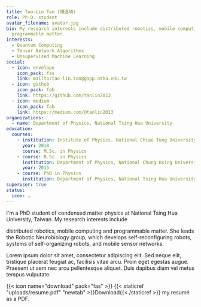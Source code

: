 ```yaml
---
title: Tao-Lin Tan (譚道璘)
role: Ph.D. student
avatar_filename: avatar.jpg
bio: My research interests include distributed robotics, mobile computing and
  programmable matter.
interests:
  - Quantum Computing
  - Tensor Network Algorithms
  - Unsupervised Machine Learning
social:
  - icon: envelope
    icon_pack: fas
    link: mailto:tao-lin.tan@gapp.nthu.edu.tw
  - icon: github
    icon_pack: fab
    link: https://github.com/tanlin2013
  - icon: medium
    icon_pack: fab
    link: https://medium.com/@tanlin2013
organizations:
  - name: Department of Physics, National Tsing Hua University
education:
  courses:
    - institution: Institute of Physics, National Chiao Tung University
      year: 2018
      course: M.Sc. in Physics
    - course: B.Sc. in Physics
      institution: Department of Physics, National Chung Hsing University
      year: 2015
    - course: PhD in Physics
      institution: Department of Physics, National Tsing Hua University
superuser: true
status:
  icon: ☕️
---
```

I'm a PhD student of condensed matter physics at National Tsing Hua University, Taiwan. My research interests include 

distributed robotics, mobile computing and programmable matter. She leads the Robotic Neurobiology group, which develops self-reconfiguring robots, systems of self-organizing robots, and mobile sensor networks.

Lorem ipsum dolor sit amet, consectetur adipiscing elit. Sed neque elit, tristique placerat feugiat ac, facilisis vitae arcu. Proin eget egestas augue. Praesent ut sem nec arcu pellentesque aliquet. Duis dapibus diam vel metus tempus vulputate.

{{< icon name="download" pack="fas" >}} {{< staticref "uploads/resume.pdf" "newtab" >}}Download{{< /staticref >}} my resumé as a PDF.